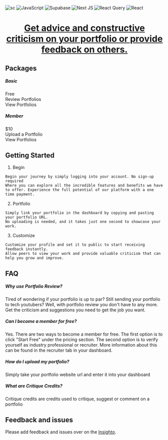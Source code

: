 ![sc](https://github.com/user-attachments/assets/95d74e65-fc1f-4478-ac22-75037c72f811)
![JavaScript](https://img.shields.io/badge/javascript-%23323330.svg?style=for-the-badge&logo=javascript&logoColor=%23F7DF1E)
![Supabase](https://img.shields.io/badge/Supabase-3ECF8E?style=for-the-badge&logo=supabase&logoColor=white)
![Next JS](https://img.shields.io/badge/Next-black?style=for-the-badge&logo=next.js&logoColor=white)
![React Query](https://img.shields.io/badge/-React%20Query-FF4154?style=for-the-badge&logo=react%20query&logoColor=white)
![React](https://img.shields.io/badge/react-%2320232a.svg?style=for-the-badge&logo=react&logoColor=%2361DAFB)
<a href="https://portfolioreview.me">
  <h1 align="center">Get advice and constructive criticism on your portfolio or provide feedback on others.</h1>
</a>



## Packages
##### Basic
Free<br/>
Review Portfolios<br/>
View Portfolios

##### Member
$10<br/>
Upload a Portfolio<br/>
View Portfolios


## Getting Started

1. Begin
```
Begin your journey by simply logging into your account. No sign-up required
Where you can explore all the incredible features and benefits we have to offer. Experience the full potential of our platform with a one time payment.
```

2. Portfolio
```
Simply link your portfolio in the dashboard by copying and pasting your portfolio URL.
No uploading is needed, and it takes just one second to showcase your work.
```

3. Customize 
```
Customize your profile and set it to public to start receiving feedback instantly.
Allow peers to view your work and provide valuable criticism that can help you grow and improve.
```


## FAQ
##### Why use Portfolio Review?
Tired of wondering if your portfolio is up to par? Still sending your portfolio to tech youtubers? Well, with portfolio review you don't have to any more. Get the criticism and suggestions you need to get the job you want.

##### Can I become a member for free?
Yes. There are two ways to become a member for free. The first option is to click "Start Free" under the pricing section. The second option is to verify yourself as industry professional or recruiter. More information about this can be found in the recruiter tab in your dashboard.

##### How do I upload my portfolio?
Simply take your portfolio website url and enter it into your dashboard

##### What are Critique Credits?
Critique credits are credits used to critique, suggest or comment on a portfolio

## Feedback and issues

Please add feedback and issues over on the [Insighto](https://insigh.to/b/portfolio-review).

